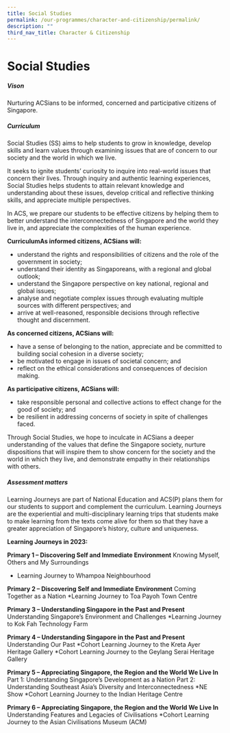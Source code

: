 ```yaml
---
title: Social Studies
permalink: /our-programmes/character-and-citizenship/permalink/
description: ""
third_nav_title: Character & Citizenship
---
```

# **Social Studies**


##### **Vison**
Nurturing ACSians to be informed, concerned and participative citizens of Singapore.

##### **Curriculum**
Social Studies (SS) aims to help students to grow in knowledge, develop skills and learn values through examining issues that are of concern to our society and the world in which we live. 

It seeks to ignite students’ curiosity to inquire into real-world issues that concern their lives. Through inquiry and authentic learning experiences, Social Studies helps students to attain relevant knowledge and understanding about these issues, develop critical and reflective thinking skills, and appreciate multiple perspectives.

In ACS, we prepare our students to be effective citizens by helping them to better understand the interconnectedness of Singapore and the world they live in, and appreciate the complexities of the human experience.

**CurriculumAs informed citizens, ACSians will:**

*   understand the rights and responsibilities of citizens and the role of the government in society; 
*  understand their identity as Singaporeans, with a regional and global outlook; 
*  understand the Singapore perspective on key national, regional and global issues; 
*  analyse and negotiate complex issues through evaluating multiple sources with different perspectives; and 
*  arrive at well-reasoned, responsible decisions through reflective thought and discernment. 

**As concerned citizens, ACSians will:** 
*  have a sense of belonging to the nation, appreciate and be committed to building social cohesion in a diverse society; 
*  be motivated to engage in issues of societal concern; and 
*  reflect on the ethical considerations and consequences of decision making. 

**As participative citizens, ACSians will:** 
*  take responsible personal and collective actions to effect change for the good of society; and 
*  be resilient in addressing concerns of society in spite of challenges faced.


Through Social Studies, we hope to inculcate in ACSians a deeper understanding of the values that define the Singapore society, nurture dispositions that will inspire them to show concern for the society and the world in which they live, and demonstrate empathy in their relationships with others.


##### **Assessment matters**

Learning Journeys are part of National Education and ACS(P) plans them for our students to support and complement the curriculum. Learning Journeys are the experiential and multi-disciplinary learning trips that students make to make learning from the texts come alive for them so that they have a greater appreciation of Singapore’s history, culture and uniqueness. 

**Learning Journeys in 2023:**

**Primary 1 – Discovering Self and Immediate Environment**
Knowing Myself, Others and My Surroundings
* Learning Journey to Whampoa Neighbourhood

**Primary 2 – Discovering Self and Immediate Environment**
Coming Together as a Nation
*Learning Journey to Toa Payoh Town Centre

**Primary 3 – Understanding Singapore in the Past and Present**
Understanding Singapore’s Environment and Challenges
*Learning Journey to Kok Fah Technology Farm

**Primary 4 – Understanding Singapore in the Past and Present**
Understanding Our Past
*Cohort Learning Journey to the Kreta Ayer Heritage Gallery 
*Cohort Learning Journey to the Geylang Serai Heritage Gallery

**Primary 5 – Appreciating Singapore, the Region and the World We Live In**
Part 1: Understanding Singapore’s Development as a Nation 
Part 2: Understanding Southeast Asia’s Diversity and Interconnectedness
*NE Show
*Cohort Learning Journey to the Indian Heritage Centre

**Primary 6 – Appreciating Singapore, the Region and the World We Live In**
Understanding Features and Legacies of Civilisations
 *Cohort Learning Journey to the Asian Civilisations Museum (ACM)
 
 
 
